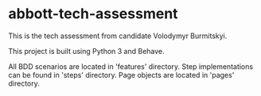 # abbott-tech-assessment
This is the tech assessment from candidate Volodymyr Burmitskyi.

This project is built using Python 3 and Behave.

All BDD scenarios are located in 'features' directory. 
Step implementations can be found in 'steps' directory.
Page objects are located in 'pages' directory.